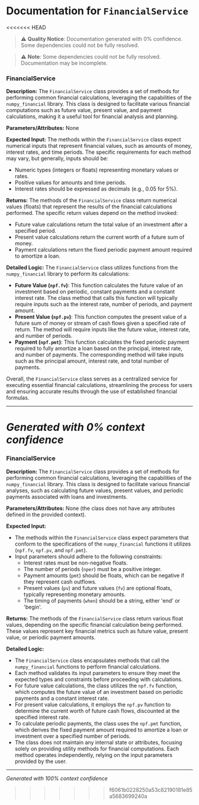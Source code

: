# Documentation for `FinancialService`

<<<<<<< HEAD
> ⚠️ **Quality Notice**: Documentation generated with 0% confidence. Some dependencies could not be fully resolved.


> ⚠️ **Note**: Some dependencies could not be fully resolved. Documentation may be incomplete.
### FinancialService

**Description:**
The `FinancialService` class provides a set of methods for performing common financial calculations, leveraging the capabilities of the `numpy_financial` library. This class is designed to facilitate various financial computations such as future value, present value, and payment calculations, making it a useful tool for financial analysis and planning.

**Parameters/Attributes:**
None

**Expected Input:**
The methods within the `FinancialService` class expect numerical inputs that represent financial values, such as amounts of money, interest rates, and time periods. The specific requirements for each method may vary, but generally, inputs should be:
- Numeric types (integers or floats) representing monetary values or rates.
- Positive values for amounts and time periods.
- Interest rates should be expressed as decimals (e.g., 0.05 for 5%).

**Returns:**
The methods of the `FinancialService` class return numerical values (floats) that represent the results of the financial calculations performed. The specific return values depend on the method invoked:
- Future value calculations return the total value of an investment after a specified period.
- Present value calculations return the current worth of a future sum of money.
- Payment calculations return the fixed periodic payment amount required to amortize a loan.

**Detailed Logic:**
The `FinancialService` class utilizes functions from the `numpy_financial` library to perform its calculations:
- **Future Value (`npf.fv`)**: This function calculates the future value of an investment based on periodic, constant payments and a constant interest rate. The class method that calls this function will typically require inputs such as the interest rate, number of periods, and payment amount.
- **Present Value (`npf.pv`)**: This function computes the present value of a future sum of money or stream of cash flows given a specified rate of return. The method will require inputs like the future value, interest rate, and number of periods.
- **Payment (`npf.pmt`)**: This function calculates the fixed periodic payment required to fully amortize a loan based on the principal, interest rate, and number of payments. The corresponding method will take inputs such as the principal amount, interest rate, and total number of payments.

Overall, the `FinancialService` class serves as a centralized service for executing essential financial calculations, streamlining the process for users and ensuring accurate results through the use of established financial formulas.

---
*Generated with 0% context confidence*
=======
### FinancialService

**Description:**
The `FinancialService` class provides a set of methods for performing common financial calculations, leveraging the capabilities of the `numpy_financial` library. This class is designed to facilitate various financial analyses, such as calculating future values, present values, and periodic payments associated with loans and investments.

**Parameters/Attributes:**
None (the class does not have any attributes defined in the provided context).

**Expected Input:**
- The methods within the `FinancialService` class expect parameters that conform to the specifications of the `numpy_financial` functions it utilizes (`npf.fv`, `npf.pv`, and `npf.pmt`).
- Input parameters should adhere to the following constraints:
  - Interest rates must be non-negative floats.
  - The number of periods (`nper`) must be a positive integer.
  - Payment amounts (`pmt`) should be floats, which can be negative if they represent cash outflows.
  - Present values (`pv`) and future values (`fv`) are optional floats, typically representing monetary amounts.
  - The timing of payments (`when`) should be a string, either 'end' or 'begin'.

**Returns:**
The methods of the `FinancialService` class return various float values, depending on the specific financial calculation being performed. These values represent key financial metrics such as future value, present value, or periodic payment amounts.

**Detailed Logic:**
- The `FinancialService` class encapsulates methods that call the `numpy_financial` functions to perform financial calculations.
- Each method validates its input parameters to ensure they meet the expected types and constraints before proceeding with calculations.
- For future value calculations, the class utilizes the `npf.fv` function, which computes the future value of an investment based on periodic payments and a constant interest rate.
- For present value calculations, it employs the `npf.pv` function to determine the current worth of future cash flows, discounted at the specified interest rate.
- To calculate periodic payments, the class uses the `npf.pmt` function, which derives the fixed payment amount required to amortize a loan or investment over a specified number of periods.
- The class does not maintain any internal state or attributes, focusing solely on providing utility methods for financial computations. Each method operates independently, relying on the input parameters provided by the user.

---
*Generated with 100% context confidence*
>>>>>>> f6061b0228250a53c82190181e85a5683699240a
